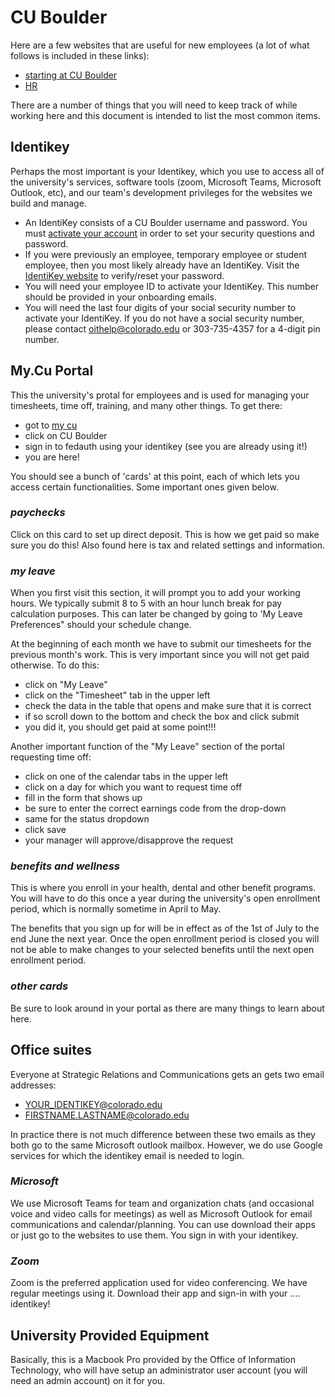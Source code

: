 # CU Boulder

Here are a few websites that are useful for new employees (a lot of what follows is included in these links):

- [starting at CU Boulder](https://www.colorado.edu/hr/new-employees)
- [HR](https://www.colorado.edu/hr)

There are a number of things that you will need to keep track of while working here and this document is intended to list the most common items.

## Identikey

Perhaps the most important is your Identikey, which you use to access all of the university's services, software tools (zoom, Microsoft Teams, Microsoft Outlook, etc), and our team's development privileges for the websites we build and manage.

- An IdentiKey consists of a CU Boulder username and password. You must [activate your account](https://identikey.colorado.edu/) in order to set your security questions and password.
- If you were previously an employee, temporary employee or student employee, then you most likely already have an IdentiKey. Visit the [IdentiKey website](https://identikey.colorado.edu/) to verify/reset your password.
- You will need your employee ID to activate your IdentiKey.  This number should be provided in your onboarding emails.
- You will need the last four digits of your social security number to activate your IdentiKey. If you do not have a social security number, please contact [oithelp@colorado.edu](mailto:oithelp@colorado.edu) or 303-735-4357 for a 4-digit pin number.

## My.Cu Portal

This the university's protal for employees and is used for managing your timesheets, time off, training, and many other things. To get there:

- got to [my cu](https://my.cu.edu)
- click on CU Boulder
- sign in to fedauth using your identikey (see you are already using it!)
- you are here!

You should see a bunch of 'cards' at this point, each of which lets you access certain functionalities. Some important ones given below.

### _**paychecks**_

Click on this card to set up direct deposit. This is how we get paid so make sure you do this! Also found here is tax and related settings and information.

### _**my leave**_

When you first visit this section, it will prompt you to add your working hours. We typically submit 8 to 5 with an hour lunch break for pay calculation purposes. This can later be changed by going to 'My Leave Preferences" should your schedule change.

At the beginning of each month we have to submit our timesheets for the previous month's work. This is very important since you will not get paid otherwise. To do this:

- click on "My Leave"
- click on the "Timesheet" tab in the upper left
- check the data in the table that opens and make sure that it is correct
- if so scroll down to the bottom and check the box and click submit
- you did it, you should get paid at some point!!!

Another important function of the "My Leave" section of the portal requesting time off:

- click on one of the calendar tabs in the upper left
- click on a day for which you want to request time off
- fill in the form that shows up
- be sure to enter the correct earnings code from the drop-down
- same for the status dropdown
- click save
- your manager will approve/disapprove the request

### _**benefits and wellness**_

This is where you enroll in your health, dental and other benefit programs. You will have to do this once a year during the university's open enrollment period, which is normally sometime in April to May.

The benefits that you sign up for will be in effect as of the 1st of July to the end June the next year. Once the open enrollment period is closed you will not be able to make changes to your selected benefits until the next open enrollment period.

### _**other cards**_

Be sure to look around in your portal as there are many things to learn about here.

## Office suites

Everyone at Strategic Relations and Communications gets an gets two email addresses:

- <YOUR_IDENTIKEY@colorado.edu>
- <FIRSTNAME.LASTNAME@colorado.edu>

In practice there is not much difference between these two emails as they both go to the same Microsoft outlook mailbox. However, we do use Google services for which the identikey email is needed to login.

### _**Microsoft**_

We use Microsoft Teams for team and organization chats (and occasional voice and video calls for meetings) as well as Microsoft Outlook for email communications and calendar/planning. You can use download their apps or just go to the websites to use them. You sign in with your identikey.

### _**Zoom**_

Zoom is the preferred application used for video conferencing. We have regular meetings using it. Download their app and sign-in with your .... identikey!

## University Provided Equipment

Basically, this is a Macbook Pro provided by the Office of Information Technology, who will have setup an administrator user account (you will need an admin account) on it for you.
